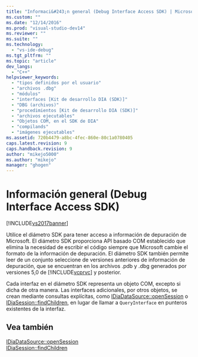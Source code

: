 ```yaml
---
title: "Informaci&#243;n general (Debug Interface Access SDK) | Microsoft Docs"
ms.custom: ""
ms.date: "12/14/2016"
ms.prod: "visual-studio-dev14"
ms.reviewer: ""
ms.suite: ""
ms.technology: 
  - "vs-ide-debug"
ms.tgt_pltfrm: ""
ms.topic: "article"
dev_langs: 
  - "C++"
helpviewer_keywords: 
  - "tipos definidos por el usuario"
  - "archivos .dbg"
  - "módulos"
  - "interfaces [Kit de desarrollo DIA (SDK)]"
  - "DBG (archivos)"
  - "procedimientos [Kit de desarrollo DIA (SDK)]"
  - "archivos ejecutables"
  - "Objetos COM, en el SDK de DIA"
  - "compilands"
  - "imágenes ejecutables"
ms.assetid: 720b4479-a8bc-4fec-860e-80c1a0780405
caps.latest.revision: 9
caps.handback.revision: 9
author: "mikejo5000"
ms.author: "mikejo"
manager: "ghogen"
---
```

# Informaci&#243;n general (Debug Interface Access SDK)
[!INCLUDE[vs2017banner](../../code-quality/includes/vs2017banner.md)]

Utilice el diámetro SDK para tener acceso a información de depuración de Microsoft.  El diámetro SDK proporciona API basado COM establecido que elimina la necesidad de escribir el código siempre que Microsoft cambie el formato de la información de depuración.  El diámetro SDK también permite leer de un conjunto seleccione de versiones anteriores de información de depuración, que se encuentran en los archivos .pdb y .dbg generados por versiones 5,0 de [!INCLUDE[vcprvc](../../code-quality/includes/vcprvc_md.md)] y posterior.  
  
 Cada interfaz en el diámetro SDK representa un objeto COM, excepto si dicha de otra manera.  Las interfaces adicionales, por otros objetos, se crean mediante consultas explícitas, como [IDiaDataSource::openSession](../../debugger/debug-interface-access/idiadatasource-opensession.md) o [IDiaSession::findChildren](../../debugger/debug-interface-access/idiasession-findchildren.md), en lugar de llamar a `QueryInterface` en punteros existentes de la interfaz.  
  
## Vea también  
 [IDiaDataSource::openSession](../../debugger/debug-interface-access/idiadatasource-opensession.md)   
 [IDiaSession::findChildren](../../debugger/debug-interface-access/idiasession-findchildren.md)